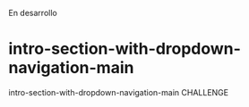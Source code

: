 En desarrollo

# intro-section-with-dropdown-navigation-main

intro-section-with-dropdown-navigation-main CHALLENGE
